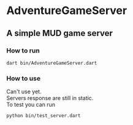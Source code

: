 # AdventureGameServer
## A simple MUD game server
### How to run
```
dart bin/AdventureGameServer.dart
```
### How to use
Can't use yet.<br>
Servers response are still in static.<br>
To test you can run
```
python bin/test_server.dart
```